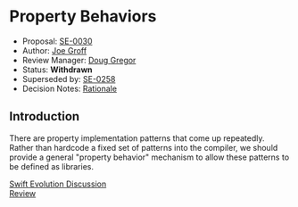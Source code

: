 # Property Behaviors

- Proposal: [SE-0030](0030-property-behavior-decls.md)
- Author: [Joe Groff](https://github.com/jckarter)
- Review Manager: [Doug Gregor](https://github.com/DougGregor)
- Status: **Withdrawn**
- Superseded by: [SE-0258](0258-property-wrappers.md)
- Decision Notes: [Rationale](https://forums.swift.org/t/rejected-se-0030-property-behaviors/1546)

## Introduction

There are property implementation patterns that come up repeatedly. Rather than hardcode a fixed set of patterns into the compiler, we should provide a general "property behavior" mechanism to allow these patterns to be defined as libraries.

[Swift Evolution Discussion](https://forums.swift.org/t/proposal-property-behaviors/594)<br/>
[Review](https://forums.swift.org/t/review-se-0030-property-behaviors/1385)
